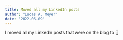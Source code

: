 ```yaml
---
title: Moved all my LinkedIn posts
author: "Lucas A. Meyer"
date: '2022-06-09'
---
```


I moved all my LinkedIn posts that were on the blog to []